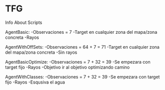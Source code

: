 # TFG

Info About Scripts

AgentBasic:
	-Observaciones = 7
	-Target en cualquier zona del mapa/zona concreta
	-Rayos

AgentWithOffSets:
	-Observaciones = 64 + 7 = 71
	-Target en cualquier zona del mapa/zona concreta
	-Sin rayos
	
AgentBasicOptimize:
	-Observaciones = 7 + 32 = 39
	-Se empezara con target fijo
	-Rayos
	-Objetivo ir al objetivo optimizando camino
	
AgentWithClasses:
	-Observaciones = 7 + 32 = 39
	-Se empezara con target fijo
	-Rayos
	-Esqusiva el agua
	
